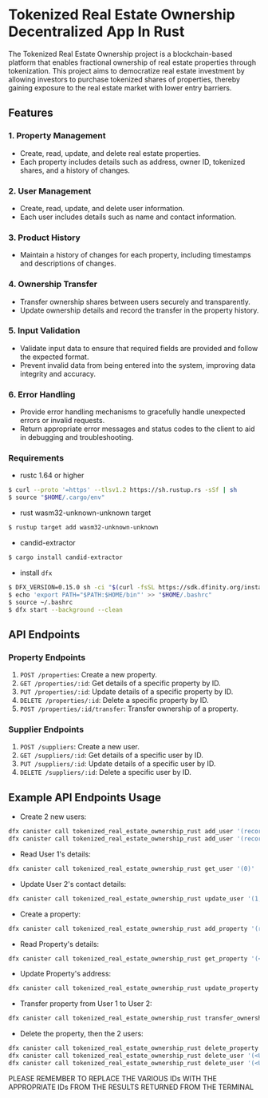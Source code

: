 # Tokenized Real Estate Ownership Decentralized App In Rust

The Tokenized Real Estate Ownership project is a blockchain-based platform that enables fractional ownership of real estate properties through tokenization. This project aims to democratize real estate investment by allowing investors to purchase tokenized shares of properties, thereby gaining exposure to the real estate market with lower entry barriers.

## Features

### 1. Property Management

- Create, read, update, and delete real estate properties.
- Each property includes details such as address, owner ID, tokenized shares, and a history of changes.

### 2. User Management

- Create, read, update, and delete user information.
- Each user includes details such as name and contact information.

### 3. Product History

- Maintain a history of changes for each property, including timestamps and descriptions of changes.

### 4. Ownership Transfer

- Transfer ownership shares between users securely and transparently.
- Update ownership details and record the transfer in the property history.

### 5. Input Validation

- Validate input data to ensure that required fields are provided and follow the expected format.
- Prevent invalid data from being entered into the system, improving data integrity and accuracy.

### 6. Error Handling

- Provide error handling mechanisms to gracefully handle unexpected errors or invalid requests.
- Return appropriate error messages and status codes to the client to aid in debugging and troubleshooting.

### Requirements

- rustc 1.64 or higher

```bash
$ curl --proto '=https' --tlsv1.2 https://sh.rustup.rs -sSf | sh
$ source "$HOME/.cargo/env"
```

- rust wasm32-unknown-unknown target

```bash
$ rustup target add wasm32-unknown-unknown
```

- candid-extractor

```bash
$ cargo install candid-extractor
```

- install `dfx`

```bash
$ DFX_VERSION=0.15.0 sh -ci "$(curl -fsSL https://sdk.dfinity.org/install.sh)"
$ echo 'export PATH="$PATH:$HOME/bin"' >> "$HOME/.bashrc"
$ source ~/.bashrc
$ dfx start --background --clean
```

## API Endpoints

### Property Endpoints

1. `POST /properties`: Create a new property.
2. `GET /properties/:id`: Get details of a specific property by ID.
3. `PUT /properties/:id`: Update details of a specific property by ID.
4. `DELETE /properties/:id`: Delete a specific property by ID.
5. `POST /properties/:id/transfer`: Transfer ownership of a property.

### Supplier Endpoints

1. `POST /suppliers`: Create a new user.
2. `GET /suppliers/:id`: Get details of a specific user by ID.
3. `PUT /suppliers/:id`: Update details of a specific user by ID.
4. `DELETE /suppliers/:id`: Delete a specific user by ID.

## Example API Endpoints Usage

- Create 2 new users:

```bash
dfx canister call tokenized_real_estate_ownership_rust add_user '(record { name = "User 1"; contact_info = "user1@users.com"; })'
dfx canister call tokenized_real_estate_ownership_rust add_user '(record { name = "User 2"; contact_info = "user2@users.com"; })'
```

- Read User 1's details:

```bash
dfx canister call tokenized_real_estate_ownership_rust get_user '(0)'
```

- Update User 2's contact details:

```bash
dfx canister call tokenized_real_estate_ownership_rust update_user '(1, record {name = "User 2"; contact_info = "updateduser2@user.com"; })'
```

- Create a property:

```bash
dfx canister call tokenized_real_estate_ownership_rust add_property '(record {address = "Address 1"; tokenized_shares = 1000; owner_id = 0; })'
```

- Read Property's details:

```bash
dfx canister call tokenized_real_estate_ownership_rust get_property '(<PROPERTY_ID>)'
```

- Update Property's address:

```bash
dfx canister call tokenized_real_estate_ownership_rust update_property '(<PROPERTY_ID>, record {address = "Updated Address 2"; tokenized_shares = 1000; owner_id = <USER_1_ID>; })'
```

- Transfer property from User 1 to User 2:

```bash
dfx canister call tokenized_real_estate_ownership_rust transfer_ownership '(<PROPERTY_ID>, <USER_1_ID>, <USER_2_ID>, 300)'
```

- Delete the property, then the 2 users:

```bash
dfx canister call tokenized_real_estate_ownership_rust delete_property '(<PROPERTY_ID>)'
dfx canister call tokenized_real_estate_ownership_rust delete_user '(<USER_1_ID>)'
dfx canister call tokenized_real_estate_ownership_rust delete_user '(<USER_2_ID>)'
```

PLEASE REMEMBER TO REPLACE THE VARIOUS IDs WITH THE APPROPRIATE IDs FROM THE RESULTS RETURNED FROM THE TERMINAL
